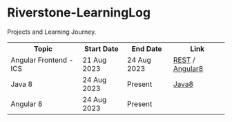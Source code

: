 # Riverstone-LearningLog
Projects and Learning Journey.

<table>
  <tr>
    <th>Topic</th>
    <th>Start Date</th>
    <th>End Date</th>
    <th>Link</th>
  </tr>
  <tr>
    <td>Angular Frontend - ICS</td>
    <td>21 Aug 2023</td>
    <td>24 Aug 2023</td>
    <td><a href="https://github.com/paultimothy12/Riverstone-ICS-BackendRestAPI">REST</a> /
        <a href="https://github.com/paultimothy12/Riverstone-ICS-Angular8FrontEnd">Angular8</a>
    </td>
  </tr>
  <tr>
    <td>Java 8</td>
    <td>24 Aug 2023</td>
    <td>Present</td>
    <td><a href="https://github.com/paultimothy12/Riverstone-Java8">Java8</a></td>
  </tr>
  <tr>
    <td>Angular 8</td>
    <td>24 Aug 2023</td>
    <td>Present</td>
    <td></td>
  </tr>
</table>
